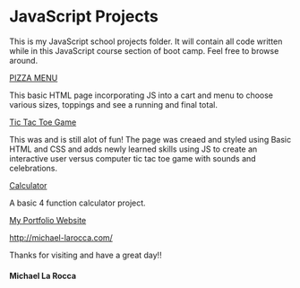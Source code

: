 # JavaScript Projects
 This is my JavaScript school projects folder. 
 It will contain all code written while in this JavaScript course section of boot camp.
Feel free to browse around.


[PIZZA MENU](https://github.com/Michael1388/Pizza_Menu)

This basic HTML page incorporating JS into a cart and menu to choose various sizes, toppings and see a running and final total.


[Tic Tac Toe Game](https://github.com/Michael1388/JavaScript-Projects/tree/main/TicTacToe)

This was and is still alot of fun! The page was creaed and styled using Basic HTML and CSS and adds newly learned skills using JS to create an interactive user versus computer tic tac toe game with sounds and celebrations.

[Calculator](https://github.com/Michael1388/JavaScript-Projects/tree/main/Calculator)

A basic 4 function calculator project.


[My Portfolio Website](http://michael-larocca.com/)

 http://michael-larocca.com/ 

Thanks for visiting and have a great day!!

#### Michael La Rocca
